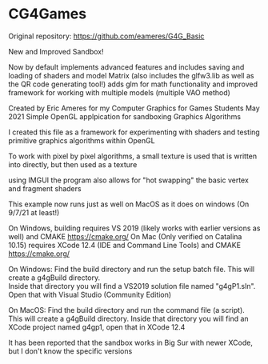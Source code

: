 # CG4Games

Original repository: https://github.com/eameres/G4G_Basic

New and Improved Sandbox!

Now by default implements advanced features and includes saving and loading of shaders and model Matrix
(also includes the glfw3.lib as well as the QR code generating tool!)
adds glm for math functionality and improved framework for working with multiple models (multiple VAO method)

Created by Eric Ameres for my Computer Graphics for Games Students May 2021
Simple OpenGL applpication for sandboxing Graphics Algorithms

I created this file as a framework for experimenting with shaders and testing primitive graphics algorithms within OpenGL

To work with pixel by pixel algorithms, a small texture is used that is written into directly, but then used as a texture

using IMGUI the program also allows for "hot swapping" the basic vertex and fragment shaders

This example now runs just as well on MacOS as it does on windows (On 9/7/21 at least!)

On Windows, building requires VS 2019 (likely works with earlier versions as well) and CMAKE https://cmake.org/
On Mac (Only verified on Catalina 10.15) requires XCode 12.4 (IDE and Command Line Tools) and CMAKE https://cmake.org/

On Windows:
Find the build directory and run the setup batch file.  This will create a g4gBuild directory.  
Inside that directory you will find a VS2019 solution file named "g4gP1.sln". 
Open that with Visual Studio (Community Edition)

On MacOS:
Find the build directory and run the command file (a script). This will create a g4gBuild directory.
Inside that directory you will find an XCode project named g4gp1, open that in XCode 12.4

It has been reported that the sandbox works in Big Sur with newer XCode, but I don't know the specific versions
